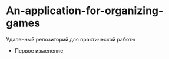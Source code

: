 # An-application-for-organizing-games
Удаленный репозиторий для практической работы
- Первое изменение
